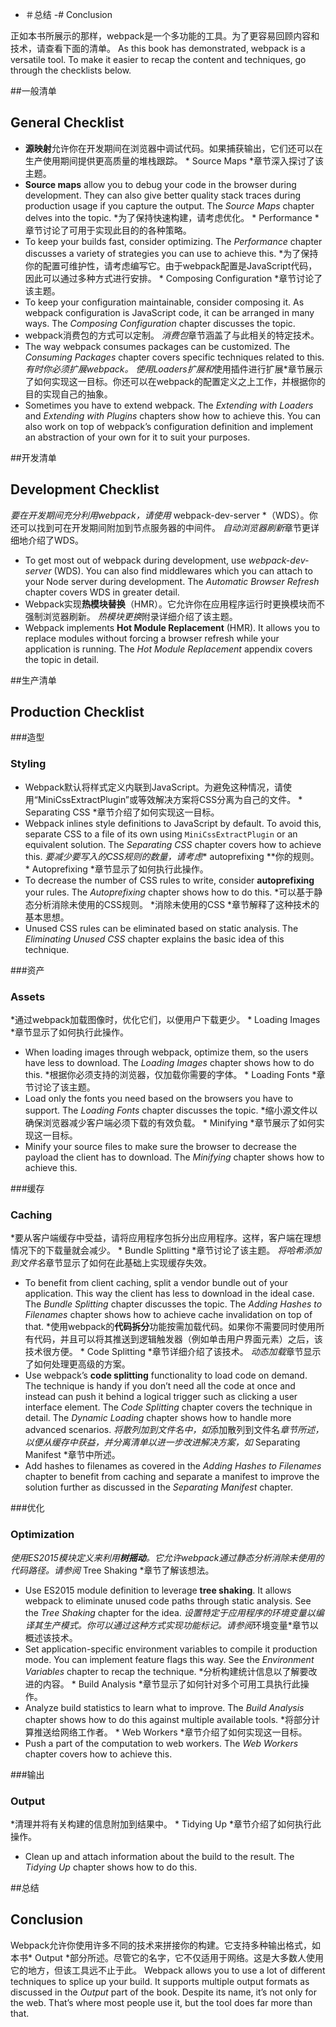  - ＃总结
-# Conclusion

正如本书所展示的那样，webpack是一个多功能的工具。为了更容易回顾内容和技术，请查看下面的清单。
As this book has demonstrated, webpack is a versatile tool. To make it easier to recap the content and techniques, go through the checklists below.

##一般清单
## General Checklist

* **源映射**允许你在开发期间在浏览器中调试代码。如果捕获输出，它们还可以在生产使用期间提供更高质量的堆栈跟踪。 * Source Maps *章节深入探讨了该主题。
* **Source maps** allow you to debug your code in the browser during development. They can also give better quality stack traces during production usage if you capture the output. The *Source Maps* chapter delves into the topic.
*为了保持快速构建，请考虑优化。 * Performance *章节讨论了可用于实现此目的的各种策略。
* To keep your builds fast, consider optimizing. The *Performance* chapter discusses a variety of strategies you can use to achieve this.
*为了保持你的配置可维护性，请考虑编写它。由于webpack配置是JavaScript代码，因此可以通过多种方式进行安排。 * Composing Configuration *章节讨论了该主题。
* To keep your configuration maintainable, consider composing it. As webpack configuration is JavaScript code, it can be arranged in many ways. The *Composing Configuration* chapter discusses the topic.
* webpack消费包的方式可以定制。 *消费包*章节涵盖了与此相关的特定技术。
* The way webpack consumes packages can be customized. The *Consuming Packages* chapter covers specific techniques related to this.
*有时你必须扩展webpack。 *使用Loaders扩展*和*使用插件进行扩展*章节展示了如何实现这一目标。你还可以在webpack的配置定义之上工作，并根据你的目的实现自己的抽象。
* Sometimes you have to extend webpack. The *Extending with Loaders* and *Extending with Plugins* chapters show how to achieve this. You can also work on top of webpack’s configuration definition and implement an abstraction of your own for it to suit your purposes.

##开发清单
## Development Checklist

*要在开发期间充分利用webpack，请使用* webpack-dev-server *（WDS）。你还可以找到可在开发期间附加到节点服务器的中间件。 *自动浏览器刷新*章节更详细地介绍了WDS。
* To get most out of webpack during development, use *webpack-dev-server* (WDS). You can also find middlewares which you can attach to your Node server during development. The *Automatic Browser Refresh* chapter covers WDS in greater detail.
* Webpack实现**热模块替换**（HMR）。它允许你在应用程序运行时更换模块而不强制浏览器刷新。 *热模块更换*附录详细介绍了该主题。
* Webpack implements **Hot Module Replacement** (HMR). It allows you to replace modules without forcing a browser refresh while your application is running. The *Hot Module Replacement* appendix covers the topic in detail.

##生产清单
## Production Checklist

###造型
### Styling

* Webpack默认将样式定义内联到JavaScript。为避免这种情况，请使用“MiniCssExtractPlugin”或等效解决方案将CSS分离为自己的文件。 * Separating CSS *章节介绍了如何实现这一目标。
* Webpack inlines style definitions to JavaScript by default. To avoid this, separate CSS to a file of its own using `MiniCssExtractPlugin` or an equivalent solution. The *Separating CSS* chapter covers how to achieve this.
*要减少要写入的CSS规则的数量，请考虑** autoprefixing **你的规则。 * Autoprefixing *章节显示了如何执行此操作。
* To decrease the number of CSS rules to write, consider **autoprefixing** your rules. The *Autoprefixing* chapter shows how to do this.
*可以基于静态分析消除未使用的CSS规则。 *消除未使用的CSS *章节解释了这种技术的基本思想。
* Unused CSS rules can be eliminated based on static analysis. The *Eliminating Unused CSS* chapter explains the basic idea of this technique.

###资产
### Assets

*通过webpack加载图像时，优化它们，以便用户下载更少。 * Loading Images *章节显示了如何执行此操作。
* When loading images through webpack, optimize them, so the users have less to download. The *Loading Images* chapter shows how to do this.
*根据你必须支持的浏览器，仅加载你需要的字体。 * Loading Fonts *章节讨论了该主题。
* Load only the fonts you need based on the browsers you have to support. The *Loading Fonts* chapter discusses the topic.
*缩小源文件以确保浏览器减少客户端必须下载的有效负载。 * Minifying *章节展示了如何实现这一目标。
* Minify your source files to make sure the browser to decrease the payload the client has to download. The *Minifying* chapter shows how to achieve this.

###缓存
### Caching

*要从客户端缓存中受益，请将应用程序包拆分出应用程序。这样，客户端在理想情况下的下载量就会减少。 * Bundle Splitting *章节讨论了该主题。 *将哈希添加到文件名*章节显示了如何在此基础上实现缓存失效。
* To benefit from client caching, split a vendor bundle out of your application. This way the client has less to download in the ideal case. The *Bundle Splitting* chapter discusses the topic. The *Adding Hashes to Filenames* chapter shows how to achieve cache invalidation on top of that.
*使用webpack的**代码拆分**功能按需加载代码。如果你不需要同时使用所有代码，并且可以将其推送到逻辑触发器（例如单击用户界面元素）之后，该技术很方便。 * Code Splitting *章节详细介绍了该技术。 *动态加载*章节显示了如何处理更高级的方案。
* Use webpack’s **code splitting** functionality to load code on demand. The technique is handy if you don’t need all the code at once and instead can push it behind a logical trigger such as clicking a user interface element. The *Code Splitting* chapter covers the technique in detail. The *Dynamic Loading* chapter shows how to handle more advanced scenarios.
*将散列加到文件名中，如*添加散列到文件名*章节所述，以便从缓存中获益，并分离清单以进一步改进解决方案，如* Separating Manifest *章节中所述。
* Add hashes to filenames as covered in the *Adding Hashes to Filenames* chapter to benefit from caching and separate a manifest to improve the solution further as discussed in the *Separating Manifest* chapter.

###优化
### Optimization

*使用ES2015模块定义来利用**树摇动**。它允许webpack通过静态分析消除未使用的代码路径。请参阅* Tree Shaking *章节了解该想法。
* Use ES2015 module definition to leverage **tree shaking**. It allows webpack to eliminate unused code paths through static analysis. See the *Tree Shaking* chapter for the idea.
*设置特定于应用程序的环境变量以编译其生产模式。你可以通过这种方式实现功能标记。请参阅*环境变量*章节以概述该技术。
* Set application-specific environment variables to compile it production mode. You can implement feature flags this way. See the *Environment Variables* chapter to recap the technique.
*分析构建统计信息以了解要改进的内容。 * Build Analysis *章节显示了如何针对多个可用工具执行此操作。
* Analyze build statistics to learn what to improve. The *Build Analysis* chapter shows how to do this against multiple available tools.
*将部分计算推送给网络工作者。 * Web Workers *章节介绍了如何实现这一目标。
* Push a part of the computation to web workers. The *Web Workers* chapter covers how to achieve this.

###输出
### Output

*清理并将有关构建的信息附加到结果中。 * Tidying Up *章节介绍了如何执行此操作。
* Clean up and attach information about the build to the result. The *Tidying Up* chapter shows how to do this.

##总结
## Conclusion

Webpack允许你使用许多不同的技术来拼接你的构建。它支持多种输出格式，如本书* Output *部分所述。尽管它的名字，它不仅适用于网络。这是大多数人使用它的地方，但该工具远不止于此。
Webpack allows you to use a lot of different techniques to splice up your build. It supports multiple output formats as discussed in the *Output* part of the book. Despite its name, it’s not only for the web. That’s where most people use it, but the tool does far more than that.

